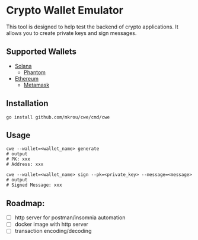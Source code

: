 # Crypto Wallet Emulator
This tool is designed to help test the backend of crypto applications. 
It allows you to create private keys and sign messages.


## Supported Wallets
* [Solana](https://solana.com/)
  * [Phantom](https://phantom.app/)
* [Ethereum](https://ethereum.org/)
  * [Metamask](https://metamask.io/)

## Installation
```shell
go install github.com/mkrou/cwe/cmd/cwe
```

## Usage 
```shell
cwe --wallet=<wallet_name> generate
# output
# PK: xxx
# Address: xxx

cwe --wallet=<wallet_name> sign --pk=<private_key> --message=<message>
# output
# Signed Message: xxx
```

## Roadmap:
- [ ] http server for postman/insomnia automation
- [ ] docker image with http server
- [ ] transaction encoding/decoding